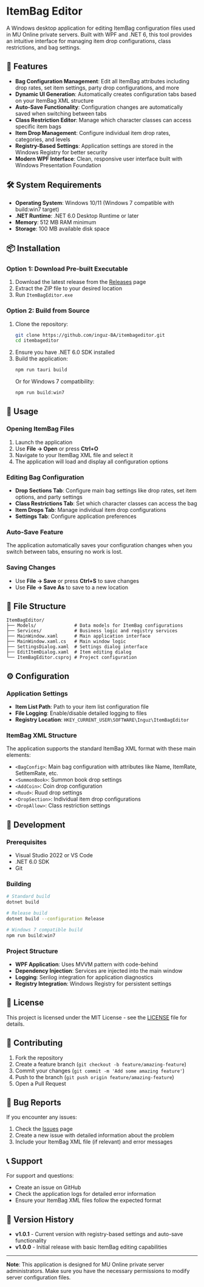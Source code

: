 # ItemBag Editor

A Windows desktop application for editing ItemBag configuration files used in MU Online private servers. Built with WPF and .NET 6, this tool provides an intuitive interface for managing item drop configurations, class restrictions, and bag settings.

## 🚀 Features

- **Bag Configuration Management**: Edit all ItemBag attributes including drop rates, set item settings, party drop configurations, and more
- **Dynamic UI Generation**: Automatically creates configuration tabs based on your ItemBag XML structure
- **Auto-Save Functionality**: Configuration changes are automatically saved when switching between tabs
- **Class Restriction Editor**: Manage which character classes can access specific item bags
- **Item Drop Management**: Configure individual item drop rates, categories, and levels
- **Registry-Based Settings**: Application settings are stored in the Windows Registry for better security
- **Modern WPF Interface**: Clean, responsive user interface built with Windows Presentation Foundation

## 🛠️ System Requirements

- **Operating System**: Windows 10/11 (Windows 7 compatible with build:win7 target)
- **.NET Runtime**: .NET 6.0 Desktop Runtime or later
- **Memory**: 512 MB RAM minimum
- **Storage**: 100 MB available disk space

## 📦 Installation

### Option 1: Download Pre-built Executable
1. Download the latest release from the [Releases](https://github.com/inguz-BA/itembageditor/releases) page
2. Extract the ZIP file to your desired location
3. Run `ItemBagEditor.exe`

### Option 2: Build from Source
1. Clone the repository:
   ```bash
   git clone https://github.com/inguz-BA/itembageditor.git
   cd itembageditor
   ```
2. Ensure you have .NET 6.0 SDK installed
3. Build the application:
   ```bash
   npm run tauri build
   ```
   Or for Windows 7 compatibility:
   ```bash
   npm run build:win7
   ```

## 🎯 Usage

### Opening ItemBag Files
1. Launch the application
2. Use **File → Open** or press **Ctrl+O**
3. Navigate to your ItemBag XML file and select it
4. The application will load and display all configuration options

### Editing Bag Configuration
- **Drop Sections Tab**: Configure main bag settings like drop rates, set item options, and party settings
- **Class Restrictions Tab**: Set which character classes can access the bag
- **Item Drops Tab**: Manage individual item drop configurations
- **Settings Tab**: Configure application preferences

### Auto-Save Feature
The application automatically saves your configuration changes when you switch between tabs, ensuring no work is lost.

### Saving Changes
- Use **File → Save** or press **Ctrl+S** to save changes
- Use **File → Save As** to save to a new location

## 📁 File Structure

```
ItemBagEditor/
├── Models/              # Data models for ItemBag configurations
├── Services/            # Business logic and registry services
├── MainWindow.xaml      # Main application interface
├── MainWindow.xaml.cs   # Main window logic
├── SettingsDialog.xaml  # Settings dialog interface
├── EditItemDialog.xaml  # Item editing dialog
└── ItemBagEditor.csproj # Project configuration
```

## ⚙️ Configuration

### Application Settings
- **Item List Path**: Path to your item list configuration file
- **File Logging**: Enable/disable detailed logging to files
- **Registry Location**: `HKEY_CURRENT_USER\SOFTWARE\Inguz\ItemBagEditor`

### ItemBag XML Structure
The application supports the standard ItemBag XML format with these main elements:
- `<BagConfig>`: Main bag configuration with attributes like Name, ItemRate, SetItemRate, etc.
- `<SummonBook>`: Summon book drop settings
- `<AddCoin>`: Coin drop configuration
- `<Ruud>`: Ruud drop settings
- `<DropSection>`: Individual item drop configurations
- `<DropAllow>`: Class restriction settings

## 🔧 Development

### Prerequisites
- Visual Studio 2022 or VS Code
- .NET 6.0 SDK
- Git

### Building
```bash
# Standard build
dotnet build

# Release build
dotnet build --configuration Release

# Windows 7 compatible build
npm run build:win7
```

### Project Structure
- **WPF Application**: Uses MVVM pattern with code-behind
- **Dependency Injection**: Services are injected into the main window
- **Logging**: Serilog integration for application diagnostics
- **Registry Integration**: Windows Registry for persistent settings

## 📝 License

This project is licensed under the MIT License - see the [LICENSE](LICENSE) file for details.

## 🤝 Contributing

1. Fork the repository
2. Create a feature branch (`git checkout -b feature/amazing-feature`)
3. Commit your changes (`git commit -m 'Add some amazing feature'`)
4. Push to the branch (`git push origin feature/amazing-feature`)
5. Open a Pull Request

## 🐛 Bug Reports

If you encounter any issues:
1. Check the [Issues](https://github.com/inguz-BA/itembageditor/issues) page
2. Create a new issue with detailed information about the problem
3. Include your ItemBag XML file (if relevant) and error messages

## 📞 Support

For support and questions:
- Create an issue on GitHub
- Check the application logs for detailed error information
- Ensure your ItemBag XML files follow the expected format

## 🔄 Version History

- **v1.0.1** - Current version with registry-based settings and auto-save functionality
- **v1.0.0** - Initial release with basic ItemBag editing capabilities

---

**Note**: This application is designed for MU Online private server administrators. Make sure you have the necessary permissions to modify server configuration files.
